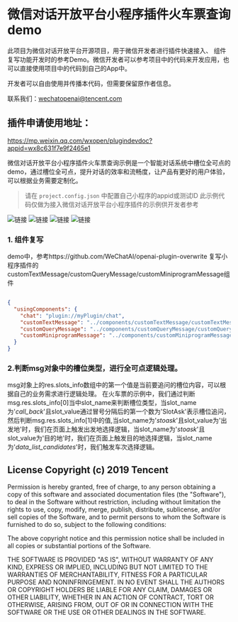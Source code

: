 # 微信对话开放平台小程序插件火车票查询demo


此项目为微信对话开放平台开源项目，用于微信开发者进行插件快速接入、 组件复写功能开发时的参考Demo。微信开发者可以参考项目中的代码来开发应用，也可以直接使用项目中的代码到自己的App中。

开发者可以自由使用并传播本代码，但需要保留原作者信息。

联系我们：wechatopenai@tencent.com


## 插件申请使用地址：

https://mp.weixin.qq.com/wxopen/plugindevdoc?appid=wx8c631f7e9f2465e1

微信对话开放平台小程序插件火车票查询示例是一个智能对话系统中槽位全可点的demo，通过槽位全可点，提升对话的效率和流畅度，让产品有更好的用户体验，可以根据业务需要定制化。

> 请在 `project.config.json` 中配置自己小程序的appid或测试ID
> 此示例代码仅做为接入微信对话开放平台小程序插件的示例供开发者参考


![链接](./doc/1.png)
![链接](./doc/2.png)
![链接](./doc/3.png)
![链接](./doc/4.png)

### 1. 组件复写
demo中，参考https://github.com/WeChatAI/openai-plugin-overwrite 复写小程序插件的customTextMessage/customQueryMessage/customMiniprogramMessage组件

```json

{
  "usingComponents": {
    "chat": "plugin://myPlugin/chat",
    "customTextMessage": "../components/customTextMessage/customTextMessage",
    "customQueryMessage": "../components/customQueryMessage/customQueryMessage",
    "customMiniprogramMessage": "../components/customMiniprogramMessage/customMiniprogramMessage"
  }
}

```
### 2.判断msg对象中的槽位类型，进行全可点逻辑处理。 
msg对象上的res.slots_info数组中的第一个值是当前要追问的槽位内容，可以根据自己的业务需求进行逻辑处理。
在火车票的示例中，我们通过判断msg.res.slots_info[0]当中slot_name来判断槽位类型，当slot_name为'_call_back_'且slot_value通过冒号分隔后的第一个数为'SlotAsk'表示槽位追问，然后判断msg.res.slots_info[1]中的值,当slot_name为'_stoask_'且slot_value为'出发地'时，我们在页面上触发出发地选择逻辑，当slot_name为'_stoask_'且slot_value为'目的地'时，我们在页面上触发目的地选择逻辑，当slot_name为'_data_list_candidates_'时，我们触发车次选择逻辑。



## License Copyright (c) 2019 Tencent

Permission is hereby granted, free of charge, to any person obtaining a copy of this software and associated documentation files (the "Software"), to deal in the Software without restriction, including without limitation the rights to use, copy, modify, merge, publish, distribute, sublicense, and/or sell copies of the Software, and to permit persons to whom the Software is furnished to do so, subject to the following conditions:

The above copyright notice and this permission notice shall be included in all copies or substantial portions of the Software.

THE SOFTWARE IS PROVIDED "AS IS", WITHOUT WARRANTY OF ANY KIND, EXPRESS OR IMPLIED, INCLUDING BUT NOT LIMITED TO THE WARRANTIES OF MERCHANTABILITY, FITNESS FOR A PARTICULAR PURPOSE AND NONINFRINGEMENT. IN NO EVENT SHALL THE AUTHORS OR COPYRIGHT HOLDERS BE LIABLE FOR ANY CLAIM, DAMAGES OR OTHER LIABILITY, WHETHER IN AN ACTION OF CONTRACT, TORT OR OTHERWISE, ARISING FROM, OUT OF OR IN CONNECTION WITH THE SOFTWARE OR THE USE OR OTHER DEALINGS IN THE SOFTWARE.